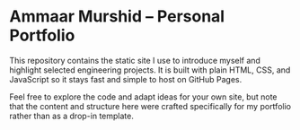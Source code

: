 # Ammaar Murshid – Personal Portfolio

This repository contains the static site I use to introduce myself and highlight selected engineering projects. It is built with plain HTML, CSS, and JavaScript so it stays fast and simple to host on GitHub Pages.

Feel free to explore the code and adapt ideas for your own site, but note that the content and structure here were crafted specifically for my portfolio rather than as a drop-in template.
